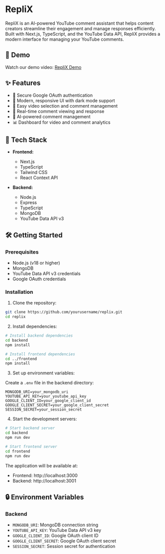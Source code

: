# RepliX

RepliX is an AI-powered YouTube comment assistant that helps content creators streamline their engagement and manage responses efficiently. Built with Next.js, TypeScript, and the YouTube Data API, RepliX provides a modern interface for managing your YouTube comments.

## 🎥 Demo

Watch our demo video: [RepliX Demo](https://drive.google.com/file/d/1FBLAYU6wfb2IIo5NQXORz5DuMBwLvFNm/view?usp=sharing)

## ✨ Features

- 🔐 Secure Google OAuth authentication
- 📱 Modern, responsive UI with dark mode support
- 🎯 Easy video selection and comment management
- 💬 Real-time comment viewing and response
- 🤖 AI-powered comment management
- 📊 Dashboard for video and comment analytics

## 🚀 Tech Stack

- **Frontend:**
  - Next.js 
  - TypeScript
  - Tailwind CSS
  - React Context API

- **Backend:**
  - Node.js
  - Express
  - TypeScript
  - MongoDB
  - YouTube Data API v3

## 🛠️ Getting Started

### Prerequisites

- Node.js (v18 or higher)
- MongoDB
- YouTube Data API v3 credentials
- Google OAuth credentials

### Installation

1. Clone the repository:
```bash
git clone https://github.com/yourusername/replix.git
cd replix
```

2. Install dependencies:
```bash
# Install backend dependencies
cd backend
npm install

# Install frontend dependencies
cd ../frontend
npm install
```

3. Set up environment variables:

Create a `.env` file in the backend directory:
```env
MONGODB_URI=your_mongodb_uri
YOUTUBE_API_KEY=your_youtube_api_key
GOOGLE_CLIENT_ID=your_google_client_id
GOOGLE_CLIENT_SECRET=your_google_client_secret
SESSION_SECRET=your_session_secret
```

4. Start the development servers:

```bash
# Start backend server
cd backend
npm run dev

# Start frontend server
cd frontend
npm run dev
```

The application will be available at:
- Frontend: http://localhost:3000
- Backend: http://localhost:3001

## 🔒 Environment Variables

### Backend
- `MONGODB_URI`: MongoDB connection string
- `YOUTUBE_API_KEY`: YouTube Data API v3 key
- `GOOGLE_CLIENT_ID`: Google OAuth client ID
- `GOOGLE_CLIENT_SECRET`: Google OAuth client secret
- `SESSION_SECRET`: Session secret for authentication



